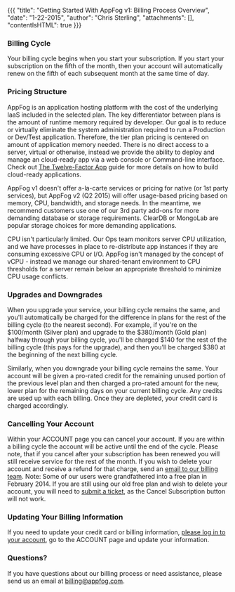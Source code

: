 {{{
  "title": "Getting Started With AppFog v1: Billing Process Overview",
  "date": "1-22-2015",
  "author": "Chris Sterling",
  "attachments": [],
  "contentIsHTML": true
}}}

<h3>Billing Cycle</h3>
<p>Your billing cycle begins when you start your subscription. If you start your subscription on the fifth of the month, then your account will automatically renew on the fifth of each subsequent month at the same time of day.</p>
<h3>Pricing Structure</h3>
<p>AppFog is an application hosting platform with the cost of the underlying IaaS included in the selected plan. The key differentiator between plans is the amount of runtime memory required by developer. Our goal is to reduce or virtually eliminate the system administration required to run a Production or Dev/Test application. Therefore, the tier plan pricing is centered on amount of application memory needed. There is no direct access to a server, virtual or otherwise, instead we provide the ability to deploy and manage an cloud-ready app via a web console or Command-line interface. Check out <a href="http://twelvefactor.net">The Twelve-Factor App</a> guide for more details on how to build cloud-ready applications.</p>
<p>AppFog v1 doesn't offer a-la-carte services or pricing for native (or 1st party services), but AppFog v2 (Q2 2015) will offer usage-based pricing based on memory, CPU, bandwidth, and storage needs. In the meantime, we recommend customers use one of our 3rd party add-ons for more demanding database or storage requirements. ClearDB or MongoLab are popular storage choices for more demanding applications.</p>
<p>CPU isn't particularly limited. Our Ops team monitors server CPU utilization, and we have processes in place to re-distribute app instances if they are consuming excessive CPU or I/O. AppFog isn't managed by the concept of vCPU - instead we manage our shared-tenant environment to CPU thresholds for a server remain below an appropriate threshold to minimize CPU usage conflicts.</p>
<h3>Upgrades and Downgrades</h3>
<p>When you upgrade your service, your billing cycle remains the same, and you'll automatically be charged for the difference in plans for the rest of the billing cycle (to the nearest second). For example, if you're on the $100/month (Silver plan) and upgrade to the $380/month (Gold plan) halfway through your billing cycle, you'll be charged $140 for the rest of the billing cycle (this pays for the upgrade), and then you'll be charged $380 at the beginning of the next billing cycle.</p>
<p>Similarly, when you downgrade your billing cycle remains the same. Your account will be given a pro-rated credit for the remaining unused portion of the previous level plan and then charged a pro-rated amount for the new, lower plan for the remaining days on your current billing cycle. Any credits are used up with each billing. Once they are depleted, your credit card is charged accordingly.</p>
<h3>Cancelling Your Account</h3>
<p>Within your ACCOUNT page you can cancel your account. If you are within a billing cycle the account will be active until the end of the cycle. Please note, that if you cancel after your subscription has been renewed you will still receive service for the rest of the month. If you wish to delete your account and receive a refund for that charge, send an <a href="mailto:billing@appfog.com">email to our billing team</a>. Note: Some of our users were grandfathered into a free plan in February 2014. If you are still using our old free plan and wish to delete your account, you will need to <a href="/hc/admin/articles/202316896-Billing/&quot;https:/support.appfog.com/">submit a ticket</a>, as the Cancel Subscription button will not work.</p>
<h3>Updating Your Billing Information</h3>
<p>If you need to update your credit card or billing information, <a href="https://console.appfog.com/login">please log in to your account</a>, go to the ACCOUNT page and update your information.</p>
<h3>Questions?</h3>
<p>If you have questions about our billing process or need assistance, please send us an email at <a href="/hc/admin/articles/mailto%3asupport@appfog.com">billing@appfog.com</a>.</p>
